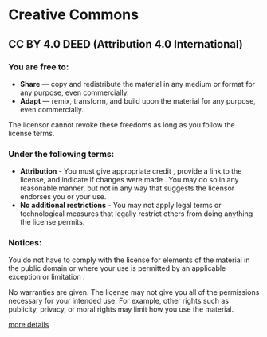 # Creative Commons

## CC BY 4.0 DEED (Attribution 4.0 International)

### You are free to:

 * __Share__ — copy and redistribute the material in any medium or format for any purpose, even commercially.
 * __Adapt__ — remix, transform, and build upon the material for any purpose, even commercially.

The licensor cannot revoke these freedoms as long as you follow the license terms.

### Under the following terms:
* __Attribution__ - You must give appropriate credit , provide a link to the license, and indicate if changes were made . You may do so in any reasonable manner, but not in any way that suggests the licensor endorses you or your use.
* __No additional restrictions__ - You may not apply legal terms or technological measures that legally restrict others from doing anything the license permits.

### Notices:

You do not have to comply with the license for elements of the material in the public domain or where your use is permitted by an applicable exception or limitation .

No warranties are given. The license may not give you all of the permissions necessary for your intended use. For example, other rights such as publicity, privacy, or moral rights may limit how you use the material.

[more details](https://creativecommons.org/licenses/by/4.0/?ref=chooser-v1)
